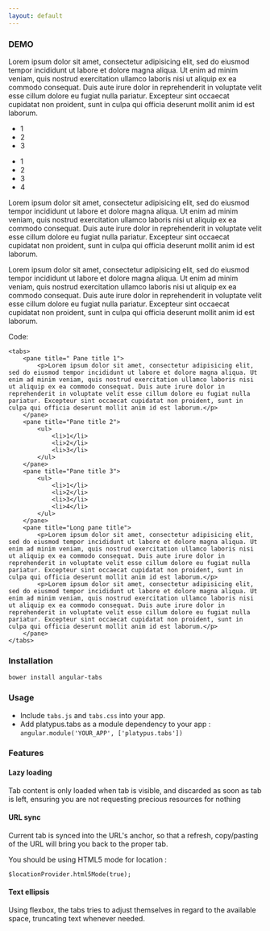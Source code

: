 ```yaml
---
layout: default
---
```


### DEMO

<tabs>
    <pane title=" Pane title 1">
        <p>Lorem ipsum dolor sit amet, consectetur adipisicing elit, sed do eiusmod tempor incididunt ut labore et dolore magna aliqua. Ut enim ad minim veniam, quis nostrud exercitation ullamco laboris nisi ut aliquip ex ea commodo consequat. Duis aute irure dolor in reprehenderit in voluptate velit esse cillum dolore eu fugiat nulla pariatur. Excepteur sint occaecat cupidatat non proident, sunt in culpa qui officia deserunt mollit anim id est laborum.</p>
    </pane>
    <pane title="Pane title 2">
        <ul>
            <li>1</li>
            <li>2</li>
            <li>3</li>
        </ul>
    </pane>
    <pane title="Pane title 3">
        <ul>
            <li>1</li>
            <li>2</li>
            <li>3</li>
            <li>4</li>
        </ul>
    </pane>
    <pane title="Long pane title">
        <p>Lorem ipsum dolor sit amet, consectetur adipisicing elit, sed do eiusmod tempor incididunt ut labore et dolore magna aliqua. Ut enim ad minim veniam, quis nostrud exercitation ullamco laboris nisi ut aliquip ex ea commodo consequat. Duis aute irure dolor in reprehenderit in voluptate velit esse cillum dolore eu fugiat nulla pariatur. Excepteur sint occaecat cupidatat non proident, sunt in culpa qui officia deserunt mollit anim id est laborum.</p>
        <p>Lorem ipsum dolor sit amet, consectetur adipisicing elit, sed do eiusmod tempor incididunt ut labore et dolore magna aliqua. Ut enim ad minim veniam, quis nostrud exercitation ullamco laboris nisi ut aliquip ex ea commodo consequat. Duis aute irure dolor in reprehenderit in voluptate velit esse cillum dolore eu fugiat nulla pariatur. Excepteur sint occaecat cupidatat non proident, sunt in culpa qui officia deserunt mollit anim id est laborum.</p>
    </pane>
</tabs>

Code:

    <tabs>
        <pane title=" Pane title 1">
            <p>Lorem ipsum dolor sit amet, consectetur adipisicing elit, sed do eiusmod tempor incididunt ut labore et dolore magna aliqua. Ut enim ad minim veniam, quis nostrud exercitation ullamco laboris nisi ut aliquip ex ea commodo consequat. Duis aute irure dolor in reprehenderit in voluptate velit esse cillum dolore eu fugiat nulla pariatur. Excepteur sint occaecat cupidatat non proident, sunt in culpa qui officia deserunt mollit anim id est laborum.</p>
        </pane>
        <pane title="Pane title 2">
            <ul>
                <li>1</li>
                <li>2</li>
                <li>3</li>
            </ul>
        </pane>
        <pane title="Pane title 3">
            <ul>
                <li>1</li>
                <li>2</li>
                <li>3</li>
                <li>4</li>
            </ul>
        </pane>
        <pane title="Long pane title">
            <p>Lorem ipsum dolor sit amet, consectetur adipisicing elit, sed do eiusmod tempor incididunt ut labore et dolore magna aliqua. Ut enim ad minim veniam, quis nostrud exercitation ullamco laboris nisi ut aliquip ex ea commodo consequat. Duis aute irure dolor in reprehenderit in voluptate velit esse cillum dolore eu fugiat nulla pariatur. Excepteur sint occaecat cupidatat non proident, sunt in culpa qui officia deserunt mollit anim id est laborum.</p>
            <p>Lorem ipsum dolor sit amet, consectetur adipisicing elit, sed do eiusmod tempor incididunt ut labore et dolore magna aliqua. Ut enim ad minim veniam, quis nostrud exercitation ullamco laboris nisi ut aliquip ex ea commodo consequat. Duis aute irure dolor in reprehenderit in voluptate velit esse cillum dolore eu fugiat nulla pariatur. Excepteur sint occaecat cupidatat non proident, sunt in culpa qui officia deserunt mollit anim id est laborum.</p>
        </pane>
    </tabs>
    
    
### Installation

    bower install angular-tabs
    
### Usage

- Include `tabs.js` and `tabs.css` into your app.
- Add platypus.tabs as a module dependency to your app : `angular.module('YOUR_APP', ['platypus.tabs'])`


<script src="//cdnjs.cloudflare.com/ajax/libs/angular.js/1.2.20/angular.js" type="text/javascript" charset="utf-8"></script>
<script src="../tabs.js" type="text/javascript" charset="utf-8"></script>
<script>
    var app = angular.module('platypus.tabs.demo', [
    'platypus.tabs'
    ]).config(function($locationProvider){
        $locationProvider.html5Mode(true);
    });
</script>

### Features

#### Lazy loading

Tab content is only loaded when tab is visible, and discarded as soon as tab is left, ensuring you are not requesting precious resources for nothing

#### URL sync

Current tab is synced into the URL's anchor, so that a refresh, copy/pasting of the URL will bring you back to the proper tab.

You should be using HTML5 mode for location :

    $locationProvider.html5Mode(true);
    
#### Text ellipsis

Using flexbox, the tabs tries to adjust themselves in regard to the available space, truncating text whenever needed.